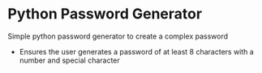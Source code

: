 # Python Password Generator

Simple python password generator to create a complex password
- Ensures the user generates a password of at least 8 characters with a number and special character
